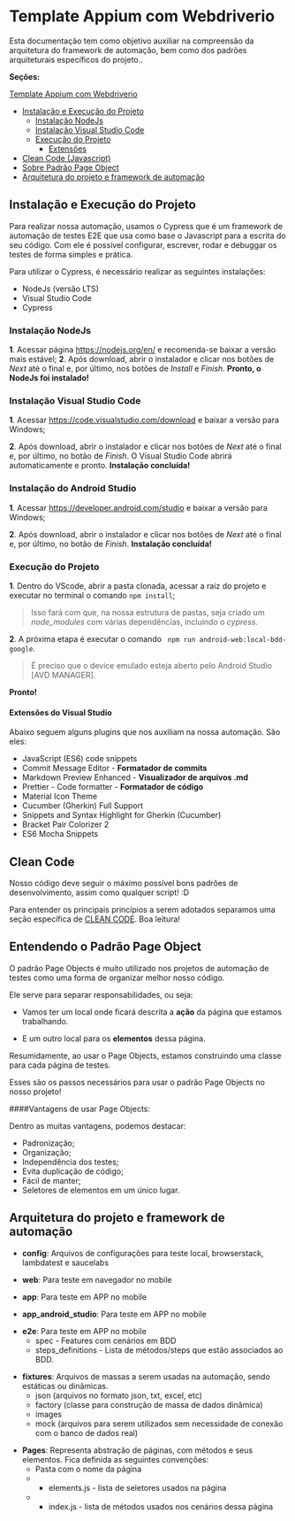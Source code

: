 # Template Appium com Webdriverio

Esta documentação tem como objetivo auxiliar na compreensão da arquitetura do framework de automação, bem como dos padrões arquiteturais específicos do projeto..

**Seções:**

 [Template Appium com Webdriverio](#template-appium-com-webdriverio)
  - [Instalação e Execução do Projeto](#instalação-e-execução-do-projeto)
    - [Instalação NodeJs](#instalação-nodejs)
    - [Instalação Visual Studio Code](#instalação-visual-studio-code)
    - [Execução do Projeto](#execução-do-projeto)
      - [Extensões](#extensões)
  - [Clean Code (Javascript)](#clean-code-javascript)
  - [Sobre Padrão Page Object](#sobre-padrão-page-object)
  - [Arquitetura do projeto e framework de automação](#arquitetura-do-projeto-e-framework-de-automação)
   
   
## Instalação e Execução do Projeto

Para realizar nossa automação, usamos o Cypress que é um framework de automação de testes E2E que usa como base o Javascript para a escrita do seu código. Com ele é possível configurar, escrever, rodar e debuggar os testes de forma simples e prática.

Para utilizar o Cypress, é necessário realizar as seguintes instalações:

- NodeJs (versão LTS)
- Visual Studio Code
- Cypress

### Instalação NodeJs

**1**. Acessar página <https://nodejs.org/en/> e recomenda-se baixar a versão mais estável;
**2**. Após download, abrir o instalador e clicar nos botões de _Next_ até o final e, por último, nos botões de _Install_ e _Finish_.
**Pronto, o NodeJs foi instalado!**

### Instalação Visual Studio Code

**1**. Acessar https://code.visualstudio.com/download e baixar a versão para Windows;

**2**. Após download, abrir o instalador e clicar nos botões de _Next_ até o final e, por último, no botão de _Finish_.
O Visual Studio Code abrirá automaticamente e pronto.
**Instalação concluída!**

### Instalação do Android Studio

**1**. Acessar https://developer.android.com/studio e baixar a versão para Windows;

**2**. Após download, abrir o instalador e clicar nos botões de _Next_ até o final e, por último, no botão de _Finish_.
**Instalação concluída!**

### Execução do Projeto

**1**. Dentro do VScode, abrir a pasta clonada, acessar a raiz do projeto e executar no terminal o comando ```npm install```;

> Isso fará com que, na nossa estrutura de pastas, seja criado um _node_modules_ com várias dependências, incluindo o _cypress_.

**2**. A próxima etapa é executar o comando ``` npm run android-web:local-bdd-google```.

> É preciso que o device emulado esteja aberto pelo Android Studio [AVD MANAGER].

**Pronto!** 

#### Extensões do Visual Studio

Abaixo seguem alguns plugins que nos auxiliam na nossa automação. São eles:

- JavaScript (ES6) code snippets
- Commit Message Editor - **Formatador de commits**
- Markdown Preview Enhanced - **Visualizador de arquivos .md**
- Prettier - Code formatter - **Formatador de código**
- Material Icon Theme
- Cucumber (Gherkin) Full Support
- Snippets and Syntax Highlight for Gherkin (Cucumber)
- Bracket Pair Colorizer 2
- ES6 Mocha Snippets

## Clean Code

Nosso código deve seguir o máximo possível bons padrões de desenvolvimento, assim como qualquer script! :D 

Para entender os principais princípios a serem adotados separamos uma seção específica de [CLEAN CODE](CLEAN_CODE.md). Boa leitura!

## Entendendo o Padrão Page Object 

O padrão Page Objects é muito utilizado nos projetos de automação de testes como uma forma de organizar melhor nosso código.

Ele serve para separar responsabilidades, ou seja:

- Vamos ter um local onde ficará descrita a **ação** da página que estamos trabalhando.

- E um outro local para os **elementos** dessa página.

Resumidamente, ao usar o Page Objects, estamos construindo uma classe para cada página de testes.

Esses são os passos necessários para usar o padrão Page Objects no nosso projeto!

####Vantagens de usar Page Objects:

Dentro as muitas vantagens, podemos destacar:
- Padronização;
- Organização;
- Independência dos testes;
- Evita duplicação de código;
- Fácil de manter;
- Seletores de elementos em um único lugar.

## Arquitetura do projeto e framework de automação

- **config**: Arquivos de configurações para teste local, browserstack, lambdatest e saucelabs
<p>

- **web**: Para teste em navegador no mobile
<p>

- **app**: Para teste em APP no mobile
<p>

- **app_android_studio**: Para teste em APP no mobile
<p>

- **e2e**: Para teste em APP no mobile
  - spec - Features com cenários em BDD
  - steps_definitions - Lista de métodos/steps que estão associados ao BDD.
<p>

- **fixtures**: Arquivos de massas a serem usadas na automação, sendo estáticas ou dinâmicas.
  - json (arquivos no formato json, txt, excel, etc)
  - factory (classe para construção de massa de dados dinâmica)
  - images
  - mock (arquivos para serem utilizados sem necessidade de conexão com o banco de dados real)
<p>

- **Pages**: Representa abstração de páginas, com métodos e seus elementos. Fica definida  as seguintes convenções:
  <br>
  - Pasta com o nome da página
  - - elements.js - lista de seletores usados na página
  - - index.js - lista de métodos usados nos cenários dessa página
